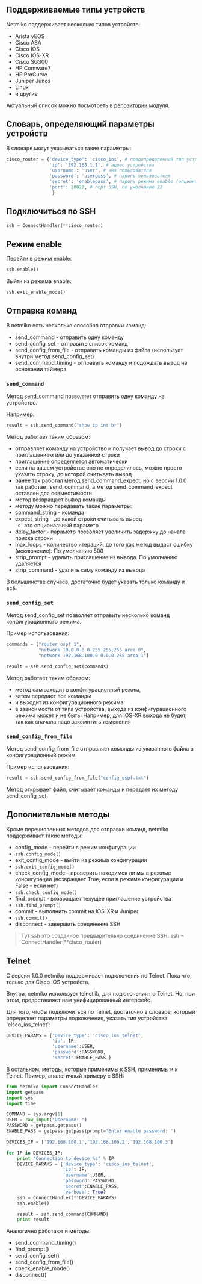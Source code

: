 ## Поддерживаемые типы устройств

Netmiko поддерживает несколько типов устройств:
* Arista vEOS
* Cisco ASA
* Cisco IOS
* Cisco IOS-XR
* Cisco SG300
* HP Comware7
* HP ProCurve
* Juniper Junos
* Linux
* и другие

Актуальный список можно посмотреть в [репозитории](https://github.com/ktbyers/netmiko) модуля.

## Словарь, определяющий параметры устройств
В словаре могут указываться такие параметры:
```python
cisco_router = {'device_type': 'cisco_ios', # предопределенный тип устройства
                'ip': '192.168.1.1', # адрес устройства
                'username': 'user', # имя пользователя
                'password': 'userpass', # пароль пользователя
                'secret': 'enablepass', # пароль режима enable (опциональный)
                'port': 20022, # порт SSH, по умолчанию 22
                 }
```

## Подключиться по SSH

```python
ssh = ConnectHandler(**cisco_router)
```

## Режим enable

Перейти в режим enable:
```python
ssh.enable()
```

Выйти из режима enable:
```python
ssh.exit_enable_mode()
```

## Отправка команд

В netmiko есть несколько способов отправки команд:
* send_command - отправить одну команду
* send_config_set - отправить список команд
* send_config_from_file - отправить команды из файла (использует внутри метод send_config_set)
* send_command_timing - отправить команду и подождать вывод на основании таймера

### ```send_command```

Метод send_command позволяет отправить одну команду на устройство.

Например:
```python
result = ssh.send_command("show ip int br")
```

Метод работает таким образом:
* отправляет команду на устройство и получает вывод до строки с приглашением или до указанной строки
 * приглашение определяется автоматически
 * если на вашем устройстве оно не определилось, можно просто указать строку, до которой считывать вывод
 * ранее так работал метод send_command_expect, но с версии 1.0.0 так работает send_command, а метод send_command_expect оставлен для совместимости
* метод возвращает вывод команды
* методу можно передавать такие параметры:
 * command_string - команда
 * expect_string - до какой строки считывать вывод
    * это опциональный параметр
 * delay_factor - параметр позволяет увеличить задержку до начала поиска строки
 * max_loops - количество итераций, до того как метод выдаст ошибку (исключение). По умолчанию 500
 * strip_prompt - удалить приглашение из вывода. По умолчанию удаляется
 * strip_command - удалить саму команду из вывода

В большинстве случаев, достаточно будет указать только команду и всё.

### ```send_config_set```
Метод send_config_set позволяет отправить несколько команд конфигурационного режима.

Пример использования:
```python
commands = ["router ospf 1",
            "network 10.0.0.0 0.255.255.255 area 0",
            "network 192.168.100.0 0.0.0.255 area 1"]

result = ssh.send_config_set(commands)
```

Метод работает таким образом:
* метод сам заходит в конфигурационный режим,
* затем передает все команды
* и выходит из конфигурационного режима 
 * в зависимости от типа устройства, выхода из конфигурационного режима может и не быть. Например, для IOS-XR выхода не будет, так как сначала надо закомитить изменения

### ```send_config_from_file```
Метод send_config_from_file отправляет команды из указанного файла в конфигурационный режим.

Пример использования:
```python
result = ssh.send_config_from_file("config_ospf.txt")
```

Метод открывает файл, считывает команды и передает их методу send_config_set.

## Дополнительные методы

Кроме перечисленных методов для отправки команд, netmiko поддерживает такие методы:
* config_mode - перейти в режим конфигурации
 * ```ssh.config_mode()```
* exit_config_mode - выйти из режима конфигурации
 * ```ssh.exit_config_mode()```
* check_config_mode - проверить находимся ли мы в режиме конфигурации (возвращает True, если в режиме конфигурации и False - если нет)
 * ```ssh.check_config_mode()```
* find_prompt - возвращает текущее приглашение устройства
 * ```ssh.find_prompt()```
* commit - выполнить commit на IOS-XR и Juniper
 * ```ssh.commit()```
* disconnect - завершить соединение SSH

> Тут ssh это созданное предварительно соединение SSH: ssh = ConnectHandler(**cisco_router)


## Telnet

С версии 1.0.0 netmiko поддерживает подключения по Telnet. Пока что, только для Cisco IOS устройств.

Внутри, netmiko использует telnetlib, для подключения по Telnet. Но, при этом, предоставляет нам унифицированный интерфейс.

Для того, чтобы подключиться по Telnet, достаточно в словаре, который определяет параметры подключения, указать тип устройства 'cisco_ios_telnet':
```python
DEVICE_PARAMS = {'device_type': 'cisco_ios_telnet',
                 'ip': IP,
                 'username':USER,
                 'password':PASSWORD,
                 'secret':ENABLE_PASS }
```

В остальном, методы, которые применимы к SSH, применимы и к Telnet. Пример, аналогичный примеру с SSH:
```python
from netmiko import ConnectHandler
import getpass
import sys
import time

COMMAND = sys.argv[1]
USER = raw_input("Username: ")
PASSWORD = getpass.getpass()
ENABLE_PASS = getpass.getpass(prompt='Enter enable password: ')

DEVICES_IP = ['192.168.100.1','192.168.100.2','192.168.100.3']

for IP in DEVICES_IP:
    print "Connection to device %s" % IP
    DEVICE_PARAMS = {'device_type': 'cisco_ios_telnet',
                     'ip': IP,
                     'username':USER,
                     'password':PASSWORD,
                     'secret':ENABLE_PASS,
                     'verbose': True}
    ssh = ConnectHandler(**DEVICE_PARAMS)
    ssh.enable()

    result = ssh.send_command(COMMAND)
    print result
```

Аналогично работают и методы:
* send_command_timing()
* find_prompt()
* send_config_set()
* send_config_from_file()
* check_enable_mode()
* disconnect()
